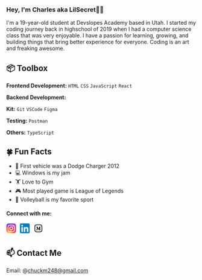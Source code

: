### Hey, I'm Charles aka LilSecret👋🏽

I'm a 19-year-old student at Devslopes Academy based in Utah. I started my coding journey back in highschool of 2019 when I had a computer science class that was very enjoyable. I have a passion for learning, growing, and building things that bring better experience for everyone. Coding is an art and freaking awesome.

## 📦 Toolbox

**Frontend Development:** `HTML` `CSS` `JavaScript` `React`

**Backend Development:**

**Kit:** `Git` `VSCode` `Figma`

**Testing:** `Postman`

**Others:** `TypeScript`

## 🍀 Fun Facts

- 🚗 First vehicle was a Dodge Charger 2012
- 💻 Windows is my jam
- 🏋️ Love to Gym
- 🎮 Most played game is League of Legends
- 🏐 Volleyball is my favorite sport

#### Connect with me:

[<img align="left" src="./images/instagram-logo.svg.webp" alt="instagram logo" width="26px" style="padding-right:10px;" >](https://www.instagram.com/lil.secret18)
[<img align="left" src="./images/linkedin-logo.svg.png" alt="linkedin logo" width="26px" style="padding-right:10px;" >](https://www.linkedin.com/in/charles-marchant-4269201a6/)
[<img align="left" src="./images/medium-logo.svg" alt="medium logo" width="26px" style="padding-right:10px;" >](https://medium.com/@chuckm248)

<br/>
<br/>

## 📫 Contact Me

Email: @chuckm248@gmail.com
